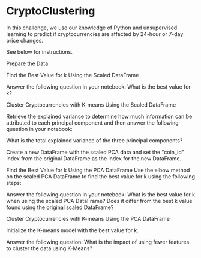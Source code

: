 # CryptoClustering
 
In this challenge, we use our knowledge of Python and unsupervised learning to predict if cryptocurrencies are affected by 24-hour or 7-day price changes.

See below for instructions.

Prepare the Data

Find the Best Value for k Using the Scaled DataFrame

Answer the following question in your notebook: What is the best value for k?

Cluster Cryptocurrencies with K-means Using the Scaled DataFrame

Retrieve the explained variance to determine how much information can be attributed to each principal component and then answer the following question in your notebook:

What is the total explained variance of the three principal components?

Create a new DataFrame with the scaled PCA data and set the "coin_id" index from the original DataFrame as the index for the new DataFrame.


Find the Best Value for k Using the PCA DataFrame
Use the elbow method on the scaled PCA DataFrame to find the best value for k using the following steps:


Answer the following question in your notebook:
What is the best value for k when using the scaled PCA DataFrame?
Does it differ from the best k value found using the original scaled DataFrame?

Cluster Cryptocurrencies with K-means Using the PCA DataFrame

Initialize the K-means model with the best value for k.

Answer the following question:
What is the impact of using fewer features to cluster the data using K-Means?
